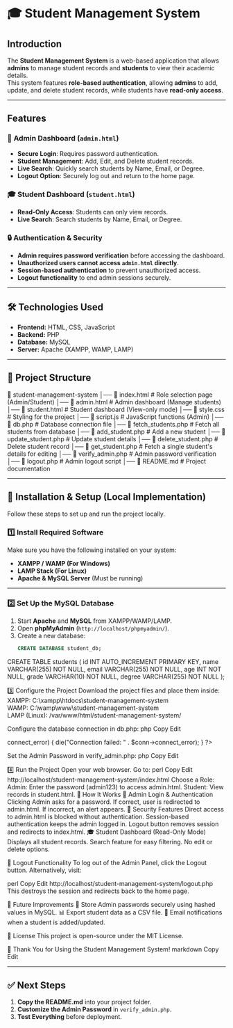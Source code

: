 # 🎓 Student Management System  

## **Introduction**  
The **Student Management System** is a web-based application that allows **admins** to manage student records and **students** to view their academic details.  
This system features **role-based authentication**, allowing **admins** to add, update, and delete student records, while students have **read-only access**.  

---

## **Features**  

### 🔑 **Admin Dashboard (`admin.html`)**
- **Secure Login**: Requires password authentication.
- **Student Management**: Add, Edit, and Delete student records.
- **Live Search**: Quickly search students by Name, Email, or Degree.
- **Logout Option**: Securely log out and return to the home page.

### 🎓 **Student Dashboard (`student.html`)**
- **Read-Only Access**: Students can only view records.
- **Live Search**: Search students by Name, Email, or Degree.

### 🔒 **Authentication & Security**
- **Admin requires password verification** before accessing the dashboard.
- **Unauthorized users cannot access `admin.html` directly**.
- **Session-based authentication** to prevent unauthorized access.
- **Logout functionality** to end admin sessions securely.

---

## **🛠️ Technologies Used**
- **Frontend:** HTML, CSS, JavaScript  
- **Backend:** PHP  
- **Database:** MySQL  
- **Server:** Apache (XAMPP, WAMP, LAMP)  

---

## **📂 Project Structure**
📁 student-management-system │── 📄 index.html # Role selection page (Admin/Student) │── 📄 admin.html # Admin dashboard (Manage students) │── 📄 student.html # Student dashboard (View-only mode) │── 📄 style.css # Styling for the project │── 📄 script.js # JavaScript functions (Admin) │── 📄 db.php # Database connection file │── 📄 fetch_students.php # Fetch all students from database │── 📄 add_student.php # Add a new student │── 📄 update_student.php # Update student details │── 📄 delete_student.php # Delete student record │── 📄 get_student.php # Fetch a single student's details for editing │── 📄 verify_admin.php # Admin password verification │── 📄 logout.php # Admin logout script │── 📄 README.md # Project documentation

---

## **🔧 Installation & Setup (Local Implementation)**  
Follow these steps to set up and run the project locally.

### **1️⃣ Install Required Software**
Make sure you have the following installed on your system:
- **XAMPP / WAMP (For Windows)**
- **LAMP Stack (For Linux)**
- **Apache & MySQL Server** (Must be running)

---

### **2️⃣ Set Up the MySQL Database**
1. Start **Apache** and **MySQL** from XAMPP/WAMP/LAMP.
2. Open **phpMyAdmin** (`http://localhost/phpmyadmin/`).
3. Create a new database:
   ```sql
   CREATE DATABASE student_db;
CREATE TABLE students (
    id INT AUTO_INCREMENT PRIMARY KEY,
    name VARCHAR(255) NOT NULL,
    email VARCHAR(255) NOT NULL,
    age INT NOT NULL,
    grade VARCHAR(10) NOT NULL,
    degree VARCHAR(255) NOT NULL
);


3️⃣ Configure the Project
Download the project files and place them inside:
XAMPP: C:\xampp\htdocs\student-management-system\
WAMP: C:\wamp\www\student-management-system\
LAMP (Linux): /var/www/html/student-management-system/


Configure the database connection in db.php:
php
Copy
Edit
<?php
$servername = "localhost";
$username = "root";  // Change if needed
$password = "";      // Change if needed
$database = "student_db";

$conn = new mysqli($servername, $username, $password, $database);

if ($conn->connect_error) {
    die("Connection failed: " . $conn->connect_error);
}
?>
Set the Admin Password in verify_admin.php:
php
Copy
Edit
<?php
session_start();
$correct_password = "admin123"; // Change this for security

if ($_SERVER["REQUEST_METHOD"] == "POST") {
    $password = $_POST['password'];

    if ($password === $correct_password) {
        $_SESSION["admin_logged_in"] = true;
        echo "success";
    } else {
        echo "error";
    }
}
?>

4️⃣ Run the Project
Open your web browser.
Go to:
perl
Copy
Edit
http://localhost/student-management-system/index.html
Choose a Role:
Admin: Enter the password (admin123) to access admin.html.
Student: View records in student.html.
🔄 How It Works
🔑 Admin Login & Authentication
Clicking Admin asks for a password.
If correct, user is redirected to admin.html.
If incorrect, an alert appears.
🚫 Security Features
Direct access to admin.html is blocked without authentication.
Session-based authentication keeps the admin logged in.
Logout button removes session and redirects to index.html.
🎓 Student Dashboard (Read-Only Mode)
Displays all student records.
Search feature for easy filtering.
No edit or delete options.

🔑 Logout Functionality
To log out of the Admin Panel, click the Logout button.
Alternatively, visit:

perl
Copy
Edit
http://localhost/student-management-system/logout.php
This destroys the session and redirects back to the home page.

📌 Future Improvements
🔑 Store Admin passwords securely using hashed values in MySQL.
📊 Export student data as a CSV file.
📩 Email notifications when a student is added/updated.



📝 License
This project is open-source under the MIT License.


🎉 Thank You for Using the Student Management System!
markdown
Copy
Edit

---

## **✅ Next Steps**
1. **Copy the README.md** into your project folder.  
2. **Customize the Admin Password** in `verify_admin.php`.  
3. **Test Everything** before deployment.  
